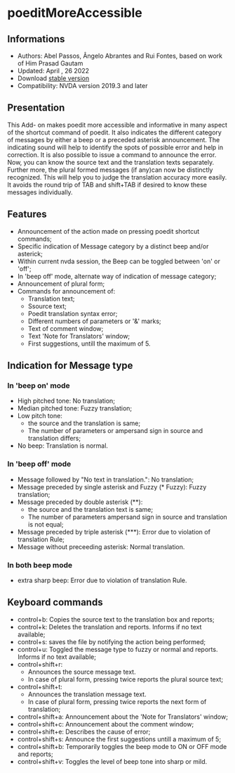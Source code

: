 # poeditMoreAccessible

## Informations
* Authors: Abel Passos, Ângelo Abrantes and Rui Fontes, based on work of Him Prasad Gautam
* Updated: April , 26 2022
* Download [stable version][1]
* Compatibility: NVDA version 2019.3 and later


## Presentation
This Add- on makes poedit more accessible and informative in many aspect of the shortcut command of poedit.
It also indicates the different category of messages by either a beep or a preceded asterisk announcement. The  indicating sound  will help to identify the spots of possible  error and help in correction. It is also possible to issue a command to announce the error.
Now, you can know the   source text and the translation texts separately. Further more, the plural formed messages (if any)can now be distinctly recognized. This will help you to judge the translation accuracy more easily. It avoids the round trip of TAB and shift+TAB if desired to know these messages individually.


## Features
- Announcement of the action made on pressing poedit shortcut commands;
- Specific  indication of Message  category  by a distinct  beep and/or asterick;
- Within current nvda session, the Beep can be toggled between 'on' or 'off';
- In 'beep off' mode, alternate way of indication of message category;
- Announcement of plural form;
- Commands for announcement of:
	- Translation text;
	- Ssource text;
	- Poedit translation syntax error;
	- Different numbers of parameters or '&' marks;
	- Text of comment window;
	- Text 'Note for Translators' window;
	- First suggestions, untill the maximum of 5.


## Indication for Message type
### In 'beep on' mode
- High pitched tone: No translation;
- Median pitched tone: Fuzzy translation;
- Low pitch tone:
	- the source and the translation is same;
	- The number of parameters or ampersand  sign in source and translation differs;
- No beep: Translation is normal.


### In 'beep off' mode
- Message followed by "No text in translation.": No translation;
- Message preceded by single asterisk and Fuzzy (* Fuzzy): Fuzzy translation;
- Message preceded by double asterisk (**):
	- the source and the translation text is same;
	- The number of parameters ampersand  sign in source and translation is not equal;
- Message preceded by triple asterisk (***): Error due to violation of translation Rule;
- Message without preceeding asterisk: Normal translation.


### In both beep mode
- extra sharp beep: Error due to violation of translation Rule.


## Keyboard commands
- control+b: Copies the source text to the translation box and reports;
- control+k: Deletes the translation and reports. Informs if no text available;
- control+s: saves the file by notifying the action being performed;
- control+u: Toggled the message type to fuzzy or normal and reports. Informs if no text available;
- control+shift+r:
	- Announces the source message text.
	- In case of plural form, pressing twice  reports the plural    source text;
- control+shift+t:
	- Announces the translation message text.
	- In case of plural form, pressing twice  reports the next form of translation;
- control+shift+a: Announcement about the 'Note for Translators' window;
- control+shift+c: Announcement about the comment window;
- control+shift+e: Describes the cause of error;
- control+shift+s: Announce the first suggestions untill a maximum of 5;
- control+shift+b: Temporarily toggles the beep mode to ON or OFF mode and reports;
- control+shift+v: Toggles the level of beep tone into sharp or mild.


[1]: https://github.com/ruifontes/poeditMoreAccessible/releases/download/2022.04/poeditMoreAccessible-2022.04.nvda-addon
